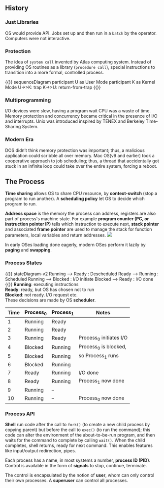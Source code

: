 ## History
### Just Libraries
OS would provide API. Jobs set up and then run in a `batch` by the operator. Computers were not interactive.

### Protection
The idea of `system call` invented by Atlas computing system. Instead of providing OS routines as a library (`procedure call`), special instructions to transition into a more formal, controlled process.

{{<mermaid>}}
sequenceDiagram
    participant U as User Mode
    participant K as Kernel Mode
    U->>K: trap
    K->>U: return-from-trap
{{</mermaid>}}

### Multiprogramming
I/O devices were slow, having a program wait CPU was a waste of time. Memory protection and concurrency became critical in the presence of I/O and interrupts. Unix was introduced inspired by TENEX and Berkeley Time-Sharing System.

### Modern Era
DOS didn’t think memory protection was important; thus, a malicious application could scribble all over memory. Mac OS(v9 and earlier) took a cooperative approach to job scheduling; thus, a thread that accidentally got stuck in an infinite loop could take over the entire system, forcing a reboot.

## The Process
**Time sharing** allows OS to share CPU resource, by **context-switch** (stop a program to run another). A **scheduling policy** let OS to decide which program to run.

**Address space** is the memory the process can address, registers are also part of process's machine state. For example **program counter (PC, or instruction pointer IP)** tells which instruction to execute next, **stack pointer** and associated **frame pointer** are used to manage the stack for function parameters, local variables and return addresses.
![](../../../../attachments/2021-04-28-12-29-07_program_to_process.png)

In early OSes loading done eagerly, modern OSes perform it lazily by **paging** and **swapping**.
### Process States
{{<mermaid>}}
stateDiagram-v2
    Running --> Ready : Descheduled
    Ready --> Running : Scheduled
    Running --> Blocked : I/O initiate
    Blocked --> Ready : I/O done
{{</mermaid>}}
**Running**: executing instructions  
**Ready**: ready, but OS has chosen not to run  
**Blocked**: not ready. I/O request etc.  
These decisions are made by OS **scheduler**.

| Time | Process$_0$ | Process$_1$ | Notes                     |
| ---- | ----------- | ----------- | ------------------------- |
| 1    | Running     | Ready       |
| 2    | Running     | Ready       |
| 3    | Running     | Ready       | Process$_0$ initiates I/O |
| 4    | Blocked     | Running     | Process$_0$ is blocked,   |
| 5    | Blocked     | Running     | so Process$_1$ runs       |
| 6    | Blocked     | Running     |
| 7    | Ready       | Running     | I/O done                  |
| 8    | Ready       | Running     | Process$_1$ now done      |
| 9    | Running     | –           |
| 10   | Running     | –           | Process$_0$ now done      |

### Process API
**Shell** run code after the call to `fork()` (to create a new child process by copying parent) but before the call to `exec()` (to run the command); this code can alter the environment of the about-to-be-run program, and then waits for the command to complete by calling `wait()`. When the child completes, shell returns, ready for next command. This enables features like input/output redirection, pipes.

Each process has a name, in most systems a number, **process ID (PID)**. Control is available in the form of **signals** to stop, continue, terminate.

The control is encapsulated by the notion of **user**, whom can only control their own processes. A **superuser** can control all processes.